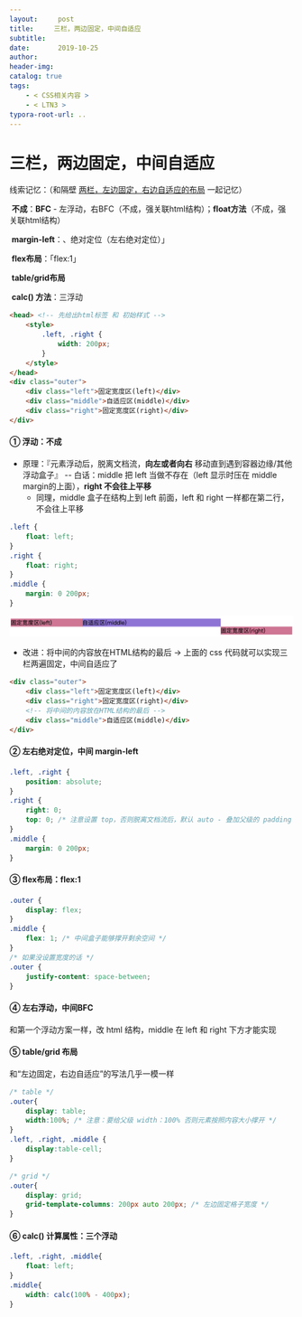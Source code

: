 ```yaml
---
layout:     post
title:     三栏，两边固定，中间自适应
subtitle:  
date:       2019-10-25
author:     
header-img: 
catalog: true
tags:
    - < CSS相关内容 >
    - < LTN3 >
typora-root-url: ..
---
```




# 三栏，两边固定，中间自适应

线索记忆：（和隔壁 [两栏，左边固定，右边自适应的布局](./2019-10-26-两栏，左边固定，右边自适应.md) 一起记忆）

​	**不成**：**BFC** - 左浮动，右BFC（不成，强关联html结构）；**float方法**（不成，强关联html结构）

​	**margin-left**：、绝对定位（左右绝对定位）」

​	**flex布局**：「flex:1」

​	**table/grid布局**

​	**calc() 方法**：三浮动



```html
<head> <!-- 先给出html标签 和 初始样式 -->
	<style>
        .left, .right {
            width: 200px;
        }
    </style>
</head>
<div class="outer">    
    <div class="left">固定宽度区(left)</div>
    <div class="middle">自适应区(middle)</div>
    <div class="right">固定宽度区(right)</div>
</div>
```

#### ① 浮动：不成

- 原理：『元素浮动后，脱离文档流，**向左或者向右** 移动直到遇到容器边缘/其他浮动盒子』 -- 白话：middle 把 left 当做不存在（left 显示时压在  middle margin的上面），**right 不会往上平移**
    - 同理，middle 盒子在结构上到 left 前面，left 和 right 一样都在第二行，不会往上平移

```css
.left {
    float: left;
}
.right {
    float: right;
}
.middle {
    margin: 0 200px;
}
```

![image-20241015202437805](/../img/assets_2023/image-20241015202437805.png)

- 改进：将中间的内容放在HTML结构的最后 -> 上面的 css 代码就可以实现三栏两遍固定，中间自适应了

```html
<div class="outer">
    <div class="left">固定宽度区(left)</div>
    <div class="right">固定宽度区(right)</div>
    <!-- 将中间的内容放在HTML结构的最后 -->
    <div class="middle">自适应区(middle)</div>
</div>
```

#### ② 左右绝对定位，中间 margin-left

```css
.left, .right {
    position: absolute;
}
.right {
    right: 0;
    top: 0; /* 注意设置 top，否则脱离文档流后，默认 auto - 叠加父级的 padding */
}
.middle {
    margin: 0 200px;
}
```

#### ③ flex布局：flex:1

```css
.outer {
	display: flex;
}
.middle {
	flex: 1; /* 中间盒子能够撑开剩余空间 */
}
/* 如果没设置宽度的话 */
.outer {
    justify-content: space-between;
}
```

#### ④ 左右浮动，中间BFC

和第一个浮动方案一样，改 html 结构，middle 在 left 和 right 下方才能实现

#### ⑤ table/grid 布局

和“左边固定，右边自适应”的写法几乎一模一样

```css
/* table */
.outer{
    display: table;
    width:100%; /* 注意：要给父级 width：100% 否则元素按照内容大小撑开 */
}
.left, .right, .middle {
    display:table-cell;
}
```

```css
/* grid */
.outer{
    display: grid;
    grid-template-columns: 200px auto 200px; /* 左边固定格子宽度 */
}
```

#### ⑥ calc() 计算属性：三个浮动

```css
.left, .right, .middle{
    float: left;
}
.middle{
    width: calc(100% - 400px);
}
```

